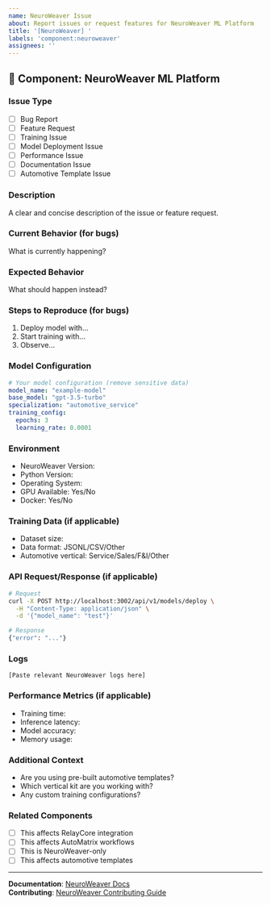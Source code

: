 ```yaml
---
name: NeuroWeaver Issue
about: Report issues or request features for NeuroWeaver ML Platform
title: '[NeuroWeaver] '
labels: 'component:neuroweaver'
assignees: ''
---
```


## 🧠 **Component**: NeuroWeaver ML Platform

### **Issue Type**
- [ ] Bug Report
- [ ] Feature Request
- [ ] Training Issue
- [ ] Model Deployment Issue
- [ ] Performance Issue
- [ ] Documentation Issue
- [ ] Automotive Template Issue

### **Description**
A clear and concise description of the issue or feature request.

### **Current Behavior** (for bugs)
What is currently happening?

### **Expected Behavior**
What should happen instead?

### **Steps to Reproduce** (for bugs)
1. Deploy model with...
2. Start training with...
3. Observe...

### **Model Configuration**
```yaml
# Your model configuration (remove sensitive data)
model_name: "example-model"
base_model: "gpt-3.5-turbo"
specialization: "automotive_service"
training_config:
  epochs: 3
  learning_rate: 0.0001
```

### **Environment**
- NeuroWeaver Version: 
- Python Version: 
- Operating System: 
- GPU Available: Yes/No
- Docker: Yes/No

### **Training Data** (if applicable)
- Dataset size: 
- Data format: JSONL/CSV/Other
- Automotive vertical: Service/Sales/F&I/Other

### **API Request/Response** (if applicable)
```bash
# Request
curl -X POST http://localhost:3002/api/v1/models/deploy \
  -H "Content-Type: application/json" \
  -d '{"model_name": "test"}'

# Response
{"error": "..."}
```

### **Logs**
```
[Paste relevant NeuroWeaver logs here]
```

### **Performance Metrics** (if applicable)
- Training time: 
- Inference latency: 
- Model accuracy: 
- Memory usage: 

### **Additional Context**
- Are you using pre-built automotive templates?
- Which vertical kit are you working with?
- Any custom training configurations?

### **Related Components**
- [ ] This affects RelayCore integration
- [ ] This affects AutoMatrix workflows
- [ ] This is NeuroWeaver-only
- [ ] This affects automotive templates

---

**Documentation**: [NeuroWeaver Docs](../docs/components/neuroweaver/README.md)  
**Contributing**: [NeuroWeaver Contributing Guide](../docs/components/neuroweaver/CONTRIBUTING.md)